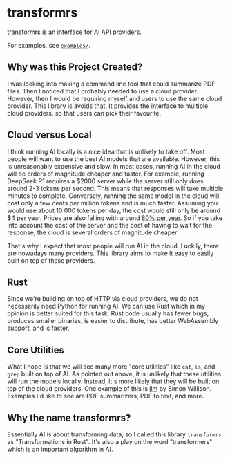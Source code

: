 # transformrs

transformrs is an interface for AI API providers.

For examples, see [`examples/`](https://github.com/transformrs/transformrs/tree/main/examples).

## Why was this Project Created?

I was looking into making a command line tool that could summarize PDF files.
Then I noticed that I probably needed to use a cloud provider.
However, then I would be requiring myself and users to use the same cloud provider.
This library is avoids that.
It provides the interface to multiple cloud providers, so that users can pick their favourite.

## Cloud versus Local

I think running AI locally is a nice idea that is unlikely to take off.
Most people will want to use the best AI models that are available.
However, this is unreasonably expensive and slow.
In most cases, running AI in the cloud will be orders of magnitude cheaper and faster.
For example, running DeepSeek R1 requires a $2000 server while the server still only does around 2-3 tokens per second.
This means that responses will take multiple minutes to complete.
Conversely, running the same model in the cloud will cost only a few cents per million tokens and is much faster.
Assuming you would use about 10 000 tokens per day, the cost would still only be around $4 per year.
Prices are also falling with around [80% per year](https://huijzer.xyz/posts/ai-learning-rate/).
So if you take into account the cost of the server and the cost of having to wait for the response, the cloud is several orders of magnitude cheaper.

That's why I expect that most people will run AI in the cloud.
Luckily, there are nowadays many providers.
This library aims to make it easy to easily built on top of these providers.

## Rust

Since we're building on top of HTTP via cloud providers, we do not necessarily need Python for running AI.
We can use Rust which in my opinion is better suited for this task.
Rust code usually has fewer bugs, produces smaller binaries, is easier to distribute, has better WebAssembly support, and is faster.

## Core Utilities

What I hope is that we will see many more "core utilities" like `cat`, `ls`, and `grep` built on top of AI.
As pointed out above, it is unlikely that these utilities will run the models locally.
Instead, it's more likely that they will be built on top of the cloud providers.
One example of this is [llm](https://github.com/simonw/llm) by Simon Willison.
Examples I'd like to see are PDF summarizers, PDF to text, and more.

## Why the name transformrs?

Essentially AI is about transforming data, so I called this library `transformrs` as "Transformations in Rust".
It's also a play on the word "transformers" which is an important algorithm in AI.
